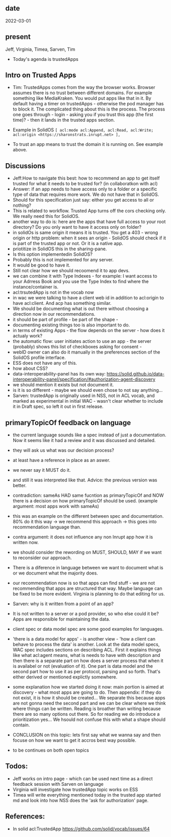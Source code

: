 ## date

  2022-03-01

## present

  Jeff, Virginia, Timea, Sarven, Tim

* Today's agenda is trustedApps
## Intro on Trusted Apps

* Tim: TrustedApps comes from the way the browser works. Browser assumes there is no trust between different domains. 
For example something like MediaKraken. You would put apps like that in it. 
By default having a timer on trustedApps - otherwise the pod manager has to block it. 
The complicated thing about this is the process. The process one goes through - login - asking you if you trust this app (the first time)? - then it lands in the trusted apps section. 

* Example in SolidOS
`
[
    acl:mode acl:Append, acl:Read, acl:Write;
    acl:origin <https://sharonstrats.inrupt.net>
],
`
* To trust an app means to trust the domain it is running on. See example above. 

## Discussions

* Jeff:How to navigate this best: how to recommend an app to get itself trusted for what it needs to be trusted for? (in collaboratkon with acl)
* Answer: if an app needs to have access only to a folder or a specific type of data that requires more work. We do not have that in SolidOS. 
* Should for this specification just say: either you get access to all or nothing?
* This is related to workflow. Trusted App turns off the cors checking only. We really need this for SolidOS. 
* another way to do is: here are the apps that have full access to your root directory? Do you only want to have it access only on folder?
* in solidOs is same origin it means it is trusted. You get a 403 - wrong origin or http problem: when it sees an origin - SolidOS should check if it is part of the trusted app or not. Or it is a native app. 
* priotitize in SolidOS this in the sharing-pane.
* Is this option implementedin SolidOS?
* Probably this is not implemented for any server. 
* It would be good to have it. 
* Still not clear how we should recoomend it to app devs.
* we can combine it with Type Indexes - for example: I want access to your Adrress Book and you use the Type Index to find where the instance/container is.
* acl:trsutedApp is not in the vocab now
* in wac we were talking to have a client web id in addition to acl:origin to have acl:client. And acp has something similar. 
* We should be documenting what is out there without choosing a direction now in our recommendations. 
* it should be part of profile - be part of the shape -
* documenting existing things too is also important to do.
* in terms of existing Apps -  the flow depends on the server - how does it actualy work?
* the automatic flow: user initiates action to use an app - the server (probably) shows this list of checkboxes asking for consent - 
* webID owner can also do it manually in the preferences section of the SolidOS profile interface. 
* ESS does not have any of this. 
* how about CSS?
* data-interoperability-panel has its own way: https://solid.github.io/data-interoperability-panel/specification/#authorization-agent-discovery
* we should mention it exists but not document it. 
* is it is so different - maybe we should even chose to not say anything...
* Sarven: trustedApp is originally used in NSS, not in ACL vocab, and marked as experimental in initial WAC - wasn't clear whether to include it in Draft spec, so left it out in first release.


## primaryTopicOf feedback on language

* the current language sounds like a spec instead of just a documentation. Now it seems like it had a review and it was discussed and detailed.
* they will ask us what was our decision process?
* at least have a reference in place as an aswer.
* we never say it MUST do it.
* and still it was interpreted like that. Advice: the previous version was better. 
* contradiction: sameAs HAD same fucntion as primaryTopicOf and NOW there is a decision on how primaryTopicOf should be used. (example argument: most apps work with sameAs)
* this was an example on the different between spec and documentation. 80% do it this way -> we recommend this approach -> this goes into recommendation language than. 
* contra argument: it does not influence any non Inrupt app how it is written now. 
* we should consider the rewording on MUST, SHOULD, MAY if we want to reconsider our approach. 
* There is a diference in language between we want to document what is or we document what the majority does. 
* our recommendation now is so that apps can find stuff - we are not recommending that apps are structured that way. Maybe language can be fixed to be more evident. Virginia is planning to do that editing for us. 
* Sarven: why is it written from a point of an app?
* It is not written to a server or a pod provider, so who else could it be? Apps are responsible for maintaining the data. 
* client spec or data model spec are some good examples for languages.
* 'there is a data model for apps' - is another view - 'how a client can behave to process the data' is another. Look at the data model specs, WAC spec includes sections on describing ACL. First it explains things like what acl:agent means, what is needs to have with description and then there is a separate part on how does a server process that when it is availabel or not (evaluation of it). One part is data model and the second part how to use it as per protocol, parsing and so forth. That's either derived or mentioned explictly somewhere.
* some explanation how we started doing it now: main portion is aimed at discovery - what most apps are going to do. Then appendix: if they do not exist, it is how it should be created... We separate this because apps are not gonna need the second part and we can be clear where we think where things can be written. Reading is broather than writing because there are so many options out there. So for reading we do introduce a prioritization yes... We hsould not confuse this with what a shape should contain. 
* CONCLUSION on this topic: lets first say what we wanna say and then focuse on how we want to get it accros best way possible.


* to be continues on both open topics

## Todos:
* Jeff works on intro page - which can be used next time as a direct feedback session with Sarven on language
* Virginia will investigate how trustedApp topic works on ESS
* Timea will write everything mentioned today in the trusted app started md and look into how NSS does the 'ask for authorization' page. 


## References:
* In solid acl:TrustedApp <https://github.com/solid/vocab/issues/64> 